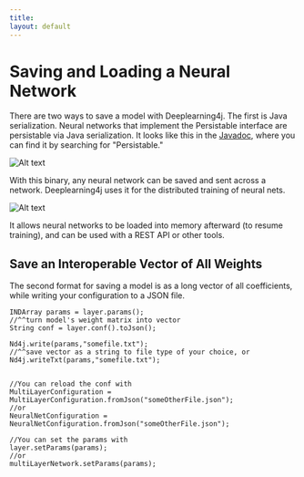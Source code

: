 ```yaml
---
title: 
layout: default
---
```


# Saving and Loading a Neural Network

There are two ways to save a model with Deeplearning4j. The first is Java serialization. Neural networks that implement the Persistable interface are persistable via Java serialization. It looks like this in the [Javadoc](http://deeplearning4j.org/doc/), where you can find it by searching for "Persistable."

![Alt text](../img/persistable.png) 

With this binary, any neural network can be saved and sent across a network. Deeplearning4j uses it for the distributed training of neural nets. 

![Alt text](../img/datasets.png) 

It allows neural networks to be loaded into memory afterward (to resume training), and can be used with a REST API or other tools.

## <a name="vector">Save an Interoperable Vector of All Weights</a>

The second format for saving a model is as a long vector of all coefficients, while writing your configuration to a JSON file. 

    INDArray params = layer.params(); 
    //^^turn model's weight matrix into vector
    String conf = layer.conf().toJson(); 
    
    Nd4j.write(params,"somefile.txt"); 
    //^^save vector as a string to file type of your choice, or
    Nd4j.writeTxt(params,"somefile.txt"); 
    
    
    //You can reload the conf with
    MultiLayerConfiguration = MultiLayerConfiguration.fromJson("someOtherFile.json");
    //or
    NeuralNetConfiguration = NeuralNetConfiguration.fromJson("someOtherFile.json"); 
    
    //You can set the params with 
    layer.setParams(params);
    //or
    multiLayerNetwork.setParams(params);
